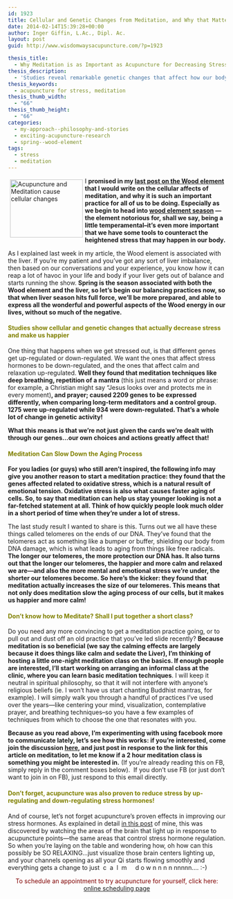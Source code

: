 ```yaml
---
id: 1923
title: Cellular and Genetic Changes from Meditation, and Why that Matters for Keeping your Liver (and you!) Happy.
date: 2014-02-14T15:39:28+00:00
author: Inger Giffin, L.Ac., Dipl. Ac.
layout: post
guid: http://www.wisdomwaysacupuncture.com/?p=1923

thesis_title:
  - Why Meditation is as Important as Acupuncture for Decreasing Stress
thesis_description:
  - 'Studies reveal remarkable genetic changes that affect how our body responds to stress, from both meditation and acupuncture. '
thesis_keywords:
  - acupuncture for stress, meditation
thesis_thumb_width:
  - "66"
thesis_thumb_height:
  - "66"
categories:
  - my-approach--philosophy-and-stories
  - exciting-acupuncture-research
  - spring--wood-element
tags:
  - stress
  - meditation
---
```

I  <img class="alignleft" style="margin: 5px; border: 0px none;" title="Acupuncture and Meditation cause decrease in stress" src="https://origin.ih.constantcontact.com/fs124/1102844965003/img/181.jpg" alt="Acupuncture and Meditation cause cellular changes" width="168" height="134" name="ACCOUNT.IMAGE.181" align="left" border="0" hspace="5" vspace="5" />**promised in my [last post on the Wood element](http://www.wisdomwaysacupuncture.com/2018/03/30/do-you-feel-the-wood-energy-rising-already-tips-for-staying-sane-as-we-switch-from-winter-to-spring/ "Do you Feel the Wood Element Energy Rising Already?: Tips From the Acupuncture Office for Staying Sane as we Switch from Winter to Spring") that I would write on the cellular affects of meditation, and why it is such an important practice for all of us to be doing. Especially as we begin to head into [wood element season](http://www.wisdomwaysacupuncture.com/2018/05/10/the-wood-element-of-acupuncture-theory/) &#8212; the element notorious for, shall we say, being a little temperamental&#8211;it&#8217;s even more important that we have some tools to counteract the heightened stress that may happen in our body.**

As I explained last week in my article, the Wood element is associated with the liver. If you&#8217;re my patient and you&#8217;ve got any sort of liver imbalance, then based on our conversations and your experience, you know how it can reap a lot of havoc in your life and body if your liver gets out of balance and starts running the show. **Spring is the season associated with both the Wood element and the liver, so let&#8217;s begin our balancing practices now, so that when liver season hits full force, we&#8217;ll be more prepared, and able to express all the wonderful and powerful aspects of the Wood energy in our lives, without so much of the negative.**

#### <span style="color: #808000;"><strong>Studies show cellular and genetic changes that actually decrease stress and make us happier </strong></span>

One thing that happens when we get stressed out, is that different genes get up-regulated or down-regulated. We want the ones that affect stress hormones to be down-regulated, and the ones that affect calm and relaxation up-regulated.  **Well they found that meditation techniques like deep breathing, repetition of a mantra** (this just means a word or phrase: for example, a Christian might say &#8220;Jesus looks over and protects me in every moment)**, and prayer; caused 2209 genes to be expressed differently, when comparing long-term meditators and a control group. 1275 were up-regulated while 934 were down-regulated. That&#8217;s a whole lot of change in genetic activity!** 

**What this means is that we&#8217;re not just given the cards we&#8217;re dealt with through our genes&#8230;our own choices and actions greatly affect that!**

#### <span style="color: #808000;">Meditation Can Slow Down the Aging Process </span>

**For you ladies (or guys) who still aren&#8217;t inspired, the following info may give you another reason to start a meditation practice: they found that the genes affected related to oxidative stress, which is a natural result of emotional tension. Oxidative stress is also what causes faster aging of cells. So, to say that meditation can help us stay younger looking is not a far-fetched statement at all. Think of how quickly people look much older in a short period of time when they&#8217;re under a lot of stress.**

The last study result I wanted to share is this. Turns out we all have these things called telomeres on the ends of our DNA. They&#8217;ve found that the telomeres act as something like a bumper or buffer, shielding our body from DNA damage, which is what leads to aging from things like free radicals. **The longer our telomeres, the more protection our DNA has. It also turns out that the longer our telomeres, the happier and more calm and relaxed we are&#8212;and also the more mental and emotional stress we&#8217;re under, the shorter our telomeres become. So here&#8217;s the kicker: they found that meditation actually increases the size of our telomeres. This means that not only does meditation slow the aging process of our cells, but it makes us happier and more calm!**

#### <span style="color: #808000;"><strong>Don&#8217;t know how to Meditate? Shall I put together a short class? </strong></span>

Do you need any more convincing to get a meditation practice going, or to pull out and dust off an old practice that you&#8217;ve led slide recently?  **Because meditation is so beneficial (we say the calming effects are largely because it does things like calm and sedate the Liver), I&#8217;m thinking of hosting a little one-night meditation class on the basics. If enough people are interested, I&#8217;ll start working on arranging an informal class at the clinic, where you can learn basic meditation techniques**. I will keep it neutral in spiritual philosophy, so that it will not interfere with anyone&#8217;s religious beliefs (ie. I won&#8217;t have us start chanting Buddhist mantras, for example). I will simply walk you through a handful of practices I&#8217;ve used over the years&#8212;like centering your mind, visualization, contemplative prayer, and breathing techniques&#8211;so you have a few examples of techniques from which to choose the one that resonates with you.

**Because as you read above, I&#8217;m experimenting with using facebook more to communicate lately, let&#8217;s see how this works: if you&#8217;re interested, come join the discussion <a href="https://www.facebook.com/WisdomWaysAcupuncture" target="_blank" rel="noopener" shape="rect">here</a>, and just post in response to the link for this article on meditation, to let me know if a 2 hour meditation class is something you might be interested in.** (If you&#8217;re already reading this on FB, simply reply in the comment boxes below).  If you don&#8217;t use FB (or just don&#8217;t want to join in on FB), just respond to this email directly.

#### <span style="color: #808000;">Don&#8217;t forget, acupuncture was also proven to reduce stress by up-regulating and down-regulating stress hormones!</span>

And of course, let&#8217;s not forget acupuncture&#8217;s proven effects in improving our stress hormones. As explained in detail <a href="http://www.wisdomwaysacupuncture.com/2014/01/10/acupuncture-reduces-stress-by-regulating-hormones-new-study-shows/" target="_blank" rel="noopener" shape="rect">in this post</a> of mine, this was discovered by watching the areas of the brain that light up in response to acupuncture points&#8212;the same areas that control stress hormone regulation. So when you&#8217;re laying on the table and wondering how, oh how can this possibly be SO RELAXING&#8230;just visualize those brain centers lighting up, and your channels opening as all your Qi starts flowing smoothly and everything gets a change to just  c  a  l  m     d o w n n n n nnnnn&#8230;. :-)

<p style="text-align: center;">
  <span style="color: #800000;">To schedule an appointment to try acupuncture for yourself, click here:</span> <a title="Online Acupuncture Scheduling" href="http://www.wisdomwaysacupuncture.com/acupuncture-appointment-scheduling/">online scheduling page</a>
</p>